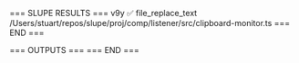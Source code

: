 === SLUPE RESULTS ===
v9y ✅ file_replace_text /Users/stuart/repos/slupe/proj/comp/listener/src/clipboard-monitor.ts
=== END ===

=== OUTPUTS ===
=== END ===